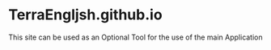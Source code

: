# TerraEngljsh.github.io
This site can be used as an Optional Tool for the use of the main Application
